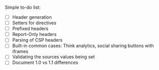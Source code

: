 Simple to-do list:

- [ ] Header generation
- [ ] Setters for directives
- [ ] Prefixed headers
- [ ] Report-Only headers
- [ ] Parsing of CSP headers
- [ ] Built-in common cases: Think analytics, social sharing buttons with iframes
- [ ] Validating the sources values being set
- [ ] Document 1.0 vs 1.1 differences
